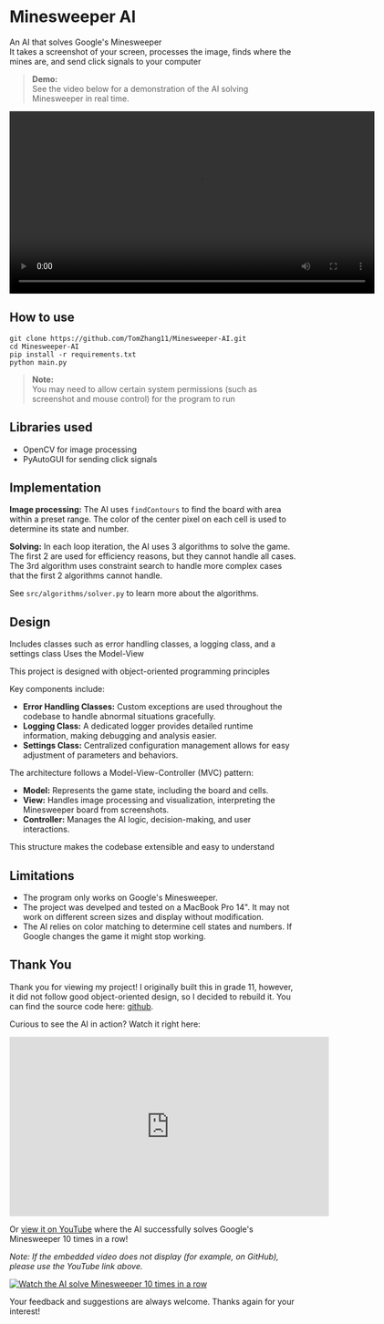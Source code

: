 # Minesweeper AI
An AI that solves Google's Minesweeper  
It takes a screenshot of your screen, processes the image, finds where the mines are, and send click signals to your computer

> **Demo:**  
> See the video below for a demonstration of the AI solving Minesweeper in real time.

<video src="assets/demo.mp4" width="640" controls loop></video>

## How to use
```
git clone https://github.com/TomZhang11/Minesweeper-AI.git
cd Minesweeper-AI
pip install -r requirements.txt
python main.py
```
> **Note:**  
> You may need to allow certain system permissions (such as screenshot and mouse control) for the program to run

## Libraries used
- OpenCV for image processing
- PyAutoGUI for sending click signals

## Implementation

**Image processing:** The AI uses `findContours` to find the board with area within a preset range. The color of the center pixel on each cell is used to determine its state and number.

**Solving:** In each loop iteration, the AI uses 3 algorithms to solve the game. The first 2 are used for efficiency reasons, but they cannot handle all cases. The 3rd algorithm uses constraint search to handle more complex cases that the first 2 algorithms cannot handle.

See `src/algorithms/solver.py` to learn more about the algorithms.

## Design

Includes classes such as error handling classes, a 
logging class, and a settings class
Uses the Model-View

This project is designed with object-oriented programming principles

Key components include:
- **Error Handling Classes:** Custom exceptions are used throughout the codebase to handle abnormal situations gracefully.
- **Logging Class:** A dedicated logger provides detailed runtime information, making debugging and analysis easier.
- **Settings Class:** Centralized configuration management allows for easy adjustment of parameters and behaviors.

The architecture follows a Model-View-Controller (MVC) pattern:
- **Model:** Represents the game state, including the board and cells.
- **View:** Handles image processing and visualization, interpreting the Minesweeper board from screenshots.
- **Controller:** Manages the AI logic, decision-making, and user interactions.

This structure makes the codebase extensible and easy to understand

## Limitations

- The program only works on Google's Minesweeper.
- The project was develped and tested on a MacBook Pro 14". It may not work on different screen sizes and display without modification.
- The AI relies on color matching to determine cell states and numbers. If Google changes the game it might stop working.

## Thank You

Thank you for viewing my project! I originally built this in grade 11, however, it did not follow good object-oriented design, so I decided to rebuild it. You can find the source code here: [github](https://github.com/TomZhang11/Minesweeper-AI).



Curious to see the AI in action? Watch it right here:

<iframe width="560" height="315" src="https://www.youtube.com/embed/hkKDX_FBbR8" title="YouTube video player" frameborder="0" allow="accelerometer; autoplay; clipboard-write; encrypted-media; gyroscope; picture-in-picture" allowfullscreen></iframe>

Or [view it on YouTube](https://www.youtube.com/watch?v=hkKDX_FBbR8) where the AI successfully solves Google's Minesweeper 10 times in a row!

_Note: If the embedded video does not display (for example, on GitHub), please use the YouTube link above._

[![Watch the AI solve Minesweeper 10 times in a row](https://img.youtube.com/vi/adksfhak/0.jpg)](https://youtube.com/adksfhak)



Your feedback and suggestions are always welcome. Thanks again for your interest!
